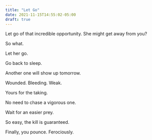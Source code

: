 ```yaml
---
title: "Let Go"
date: 2021-11-15T14:55:02-05:00
draft: true
---
```


Let go of that incredible opportunity. She might get away from you?

So what.

Let her go. 

Go back to sleep.

Another one will show up tomorrow.

Wounded. Bleeding. Weak.

Yours for the taking.

No need to chase a vigorous one. 

Wait for an easier prey.

So easy, the kill is guaranteed.

Finally, you pounce. Ferociously.